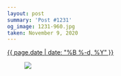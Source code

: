 ```yaml
---
layout: post
summary: 'Post #1231'
og_image: 1231-960.jpg
taken: November 9, 2020
---
```


<div class="post">
 <time>
  <a href="/1231">
   {{ page.date | date: "%B %-d, %Y" }}
  </a>
 </time>
 <a href="/1231">
  <figure data-taken="11/9/2020">
   <img sizes="(min-width: 700px) 50vw, calc(100vw - 2rem)" src="{{ site.assets_url }}/1231-480.jpg" srcset="{{ site.assets_url }}/1231-240.jpg 240w, {{ site.assets_url }}/1231-480.jpg 480w, {{ site.assets_url }}/1231-720.jpg 720w, {{ site.assets_url }}/1231-960.jpg 960w"/>
  </figure>
 </a>
</div>
